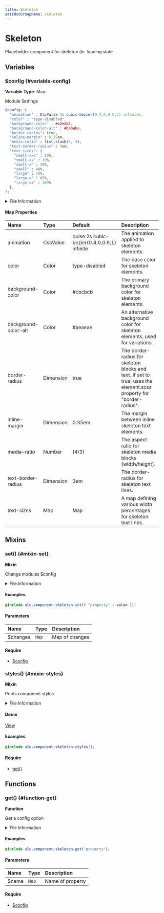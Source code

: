 ```yaml
---
title: Skeleton
sassdocGroupName: skeleton
---
```



# Skeleton

<div class="type-large">

Placeholder component for skeleton (ie. loading state

</div>



## Variables




<div class="sassdoc-item-header">

###  $config {#variable-config}

  <div class="sassdoc-item-header__labels">
    <span class="tag tag--primary"><strong>Variable</strong></span> <span class="tag"><strong>Type</strong>: Map</span>
  </div>

</div>

  

Module Settings
    
    

``` scss
$config: (
  "animation" : UluPulse 2s cubic-bezier(0.4,0,0.6,1) infinite,
  "color" : "type-disabled",
  "background-color" : #e2e2e2,
  "background-color-alt" : #bababa,
  "border-radius": true,
  "inline-margin" : 0.35em,
  "media-ratio" : list.slash(4, 3),
  "text-border-radius" : 3em,
  "text-sizes": (
    "small-xxx" : 10%,
    "small-xx" : 20%,
    "small-x" : 30%,
    "small" : 40%,
    "large" : 70%,
    "large-x" : 85%,
    "large-xx" : 100%
  ),
);
```
  


<details>
  <summary>File Information</summary>
  
- **File:** _skeleton.scss
- **Group:** skeleton
- **Type:** variable
- **Lines (comments):** 25-35
- **Lines (code):** 36-54

</details>

    

#### Map Properties


|Name|Type|Default|Description|
|:--|:--|:--|:--|
|animation|CssValue|pulse 2s cubic-bezier(0.4,0,0.6,1) infinite|The animation applied to skeleton elements.|
|color|Color|type-disabled|The base color for skeleton elements.|
|background-color|Color|#cbcbcb|The primary background color for skeleton elements.|
|background-color-alt|Color|#aeaeae|An alternative background color for skeleton elements, used for variations.|
|border-radius|Dimension|true|The border-radius for skeleton blocks and text. If set to true, uses the element.scss property for "border-radius".|
|inline-margin|Dimension|0.35em|The margin between inline skeleton text elements.|
|media-ratio|Number|(4/3)|The aspect ratio for skeleton media blocks (width/height).|
|text-border-radius|Dimension|3em|The border-radius for skeleton text lines.|
|text-sizes|Map|Map|A map defining various width percentages for skeleton text lines.|

    
  

## Mixins




<div class="sassdoc-item-header">

###  set() {#mixin-set}

  <div class="sassdoc-item-header__labels">
    <span class="tag tag--primary"><strong>Mixin</strong></span>
  </div>

</div>

  

Change modules $config
    
    


<details>
  <summary>File Information</summary>
  
- **File:** _skeleton.scss
- **Group:** skeleton
- **Type:** mixin
- **Lines (comments):** 56-59
- **Lines (code):** 61-63

</details>

    

#### Examples

      


``` scss
@include ulu.component-skeleton-set(( "property" : value ));
```
  



      

#### Parameters


|Name|Type|Description|
|:--|:--|:--|
|$changes|`Map`|Map of changes|

    

#### Require

- [$config](/sass/components/accordion/#variable-config)
  


<div class="sassdoc-item-header">

###  styles() {#mixin-styles}

  <div class="sassdoc-item-header__labels">
    <span class="tag tag--primary"><strong>Mixin</strong></span>
  </div>

</div>

  

Prints component styles
    
    


<details>
  <summary>File Information</summary>
  
- **File:** _skeleton.scss
- **Group:** skeleton
- **Type:** mixin
- **Lines (comments):** 75-78
- **Lines (code):** 80-122

</details>

    


<div class="callout callout--demo crop-margins">

#### Demo



<a class="button" href="/demos/skeleton">View</a>

</div>



#### Examples

      


``` scss
@include ulu.component-skeleton-styles();
```
  



      

#### Require

- [get()](/sass/components/accordion/#function-get)
  
  

## Functions




<div class="sassdoc-item-header">

###  get() {#function-get}

  <div class="sassdoc-item-header__labels">
    <span class="tag tag--primary"><strong>Function</strong></span>
  </div>

</div>

  

Get a config option
    
    


<details>
  <summary>File Information</summary>
  
- **File:** _skeleton.scss
- **Group:** skeleton
- **Type:** function
- **Lines (comments):** 65-68
- **Lines (code):** 70-73

</details>

    

#### Examples

      


``` scss
@include ulu.component-skeleton-get("property");
```
  



      

#### Parameters


|Name|Type|Description|
|:--|:--|:--|
|$name|`Map`|Name of property|

    

#### Require

- [$config](/sass/components/accordion/#variable-config)
  
  
  